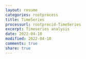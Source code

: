 ```yaml
---
layout: resume
categories: rootprocess
title: TimeSeries
processurl: rootprocid-TimeSeries
excerpt: Timeseries analysis
date: 2022-04-10
modified: 2022-04-10
comments: true
share: true
---
```


